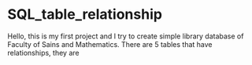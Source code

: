 # SQL_table_relationship
Hello, this is my first project and I try to create simple library database of Faculty of Sains and Mathematics.
There are 5 tables that have relationships, they are
